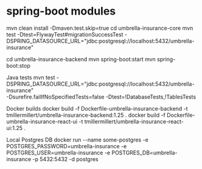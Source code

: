 # spring-boot modules
mvn clean install -Dmaven.test.skip=true 
cd umbrella-insurance-core
mvn test -Dtest=FlywayTest#migrationSuccessTest -DSPRING_DATASOURCE_URL="jdbc:postgresql://localhost:5432/umbrella-insurance"

cd umbrella-insurance-backend
mvn spring-boot:start
mvn spring-boot:stop

Java tests
mvn test -DSPRING_DATASOURCE_URL="jdbc:postgresql://localhost:5432/umbrella-insurance" \
-Dsurefire.failIfNoSpecifiedTests=false -Dtest=\!DatabaseTests,\!TablesTests


Docker builds
docker build -f Dockerfile-umbrella-insurance-backend -t tmillermillert/umbrella-insurance-backend:1.25 .
docker build -f Dockerfile-umbrella-insurance-react-ui -t tmillermillert/umbrella-insurance-react-ui:1.25 .

Local Postgres DB 
docker run --name some-postgres -e POSTGRES_PASSWORD=umbrella-insurance -e POSTGRES_USER=umbrella-insurance -e POSTGRES_DB=umbrella-insurance -p 5432:5432 -d postgres

